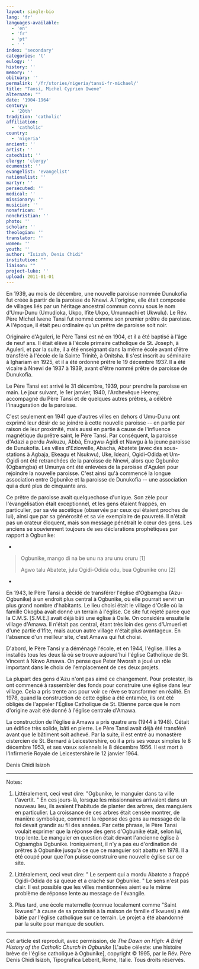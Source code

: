 ```yaml
---
layout: single-bio
lang: 'fr'
languages-available:
  - 'en'
  - 'fr'
  - 'pt'
  - ' '
index: 'secondary'
categories: 't'
eulogy: ''
history: ''
memory: ''
obituary: ''
permalink: '/fr/stories/nigeria/tansi-fr-michael/'
title: "Tansi, Michel Cyprien Iwene"
alternate: ""
date: '1904-1964'
century:
  - '20th'
tradition: 'catholic'
affiliation:
  - 'catholic'
country:
  - 'nigeria'
ancient: ''
artist: ''
catechist: ''
clergy: 'clergy'
ecumenist: ''
evangelist: 'evangelist'
nationalist: ''
martyr: ''
persecuted: ''
medical: ''
missionary: ''
musician: ''
nonafrican: ''
nonchristian: ''
photo: ''
scholar: ''
theologian: ''
translator: ''
women: ''
youth: ''
author: "Isizoh, Denis Chidi"
institution: ""
liaison: ""
project-luke: ''
upload: 2011-01-01
---
```




En 1939, au mois de décembre, une nouvelle paroisse nommée Dunukofia fut créée à partir de la paroisse de Nnewi. A l'origine, elle était composée de villages liés par un héritage ancestral commun connu sous le nom d'Umu-Dunu (Umudioka, Ukpo, Ifite Ukpo, Umunnachi et Ukwulu). Le Rév. Père Michel Iwene Tansi fut nommé comme son premier prêtre de paroisse. A l'époque, il était peu ordinaire qu'un prêtre de paroisse soit noir.

Originaire d'Aguleri, le Père Tansi est né en 1904, et il a été baptisé à l'âge de neuf ans. Il était élève à l'école primaire catholique de St. Joseph, à Aguleri, et par la suite, il a été enseignant dans la même école avant d'être transféré à l'école de la Sainte Trinité, à Onitsha. Il s'est inscrit au séminaire à Ighariam en 1925, et il a été ordonné prêtre le 19 décembre 1937. Il a été vicaire à Nnewi de 1937 à 1939, avant d'être nommé prêtre de paroisse de Dunukofia.

Le Père Tansi est arrivé le 31 décembre, 1939, pour prendre la paroisse en main. Le jour suivant, le 1er janvier, 1940, l'Archevêque Heerey, accompagné du Père Tansi et de quelques autres prêtres, a célébré l'inauguration de la paroisse.

C'est seulement en 1941 que d'autres villes en dehors d'Umu-Dunu ont exprimé leur désir de se joindre à cette nouvelle paroisse -- en partie par raison de leur proximité, mais aussi en partie à cause de l'influence magnétique du prêtre saint, le Père Tansi. Par conséquent, la paroisse d'Adazi a perdu Awkuzu, Abbà, Enugwu-Agidi et Nawgu à la jeune paroisse de Dunukofia. Les villes d'Eziowelle, Abacha, Abatete (avec des sous-stations à Agbaja, Ekeagu et Nsukwu), Uke, Ideani, Ogidi-Odida et Um-Ogidi ont été retranchées de la paroisse de Nnewi, alors que Ogbunike (Ogbamgba) et Umunya ont été enlevées de la paroisse d'Aguleri pour rejoindre la nouvelle paroisse. C'est ainsi qu'à commencé la longue association entre Ogbunike et la paroisse de Dunukofia -- une association qui a duré plus de cinquante ans.

Ce prêtre de paroisse avait quelquechose d'unique. Son zèle pour l'évangélisation était exceptionnel, et les gens étaient frappés, en particulier, par sa vie ascétique (observée par ceux qui étaient proches de lui), ainsi que par sa générosité et sa vie exemplaire de pauvreté. Il n'était pas un orateur éloquent, mais son message pénétrait le cœur des gens. Les anciens se souviennent toujours de ses déclarations prophétiques par rapport à Ogbunike:

*
> Ogbunike, mango di na be unu na aru unu oruru [1]
>
> Agwo talu Abatete, julu Ogidi-Odida odu, bua Ogbunike onu [2]
*

En 1943, le Père Tansi a décidé de transférer l'église d'Ogbamgba (Azu-Ogbunike) à un endroit plus central à Ogbunike, où elle pourrait servir un plus grand nombre d'habitants. Le lieu choisi était le village d'Osile où la famille Okogba avait donné un terrain à l'église. Ce site fut rejeté parce que la C.M.S. [S.M.E.] avait déjà bâti une église à Osile. On considéra ensuite le village d'Amawa. Il n'était pas central, étant très loin des gens d'Umueri et d'une partie d'Ifite, mais aucun autre village n'était plus avantageux. En l'absence d'un meilleur site, c'est Amawa qui fut choisi.

D'abord, le Père Tansi y a déménagé l'école, et en 1944, l'église. Il les a installés tous les deux là où se trouve aujourd'hui l'église Catholique de St. Vincent à Nkwo Amawa. On pense que Peter Nworah a joué un rôle important dans le choix de l'emplacement de ces deux projets.

La plupart des gens d'Azu n'ont pas aimé ce changement. Pour protester, ils ont commencé à rassembler des fonds pour construire une église dans leur village. Cela a pris trente ans pour voir ce rêve se transformer en réalité. En 1978, quand la construction de cette église a été entamée, ils ont été obligés de l'appeler l'Église Catholique de St. Etienne parce que le nom d'origine avait été donné à l'église centrale d'Amawa.

La construction de l'église à Amawa a pris quatre ans (1944 à 1948). Cétait un édifice très solide, bâti en pierre. Le Père Tansi avait déjà été transféré avant que le bâtiment soit achevé. Par la suite, il est entré au monastère cistercien de St. Bernard à Leicestershire, où il a pris ses vœux simples le 8 décembre 1953, et ses vœux solennels le 8 décembre 1956. Il est mort à l'Infirmerie Royale de Leicestershire le 12 janvier 1964.

Denis Chidi Isizoh

---

Notes:

1. Littéralement, ceci veut dire: "Ogbunike, le manguier dans ta ville t'avertit. " En ces jours-là, lorsque les missionnaires arrivaient dans un nouveau lieu, ils avaient l'habitude de planter des arbres, des manguiers en particulier. La croissance de ces arbres était censée montrer, de manière symbolique, comment la réponse des gens au message de la foi devait grandir au fil des années. Par cette phrase, le Père Tansi voulait exprimer que la réponse des gens d'Ogbunike était, selon lui, trop lente. Le manguier en question était devant l'ancienne église à Ogbamgba Ogbunike. Ironiquement, il n'y a pas eu d'ordination de prêtres à Ogbunike jusqu'à ce que ce manguier soit abattu en 1978. Il a été coupé pour que l'on puisse construire une nouvelle église sur ce site.

2. Littéralement, ceci veut dire: " Le serpent qui a mordu Abatote a frappé Ogidi-Odida de sa queue et a craché sur Ogbunike. " Le sens n'est pas clair. Il est possible que les villes mentionnées aient eu le même problème de réponse lente au message de l'évangile.

3. Plus tard, une école maternelle (connue localement comme "Saint Ikwuesi" à cause de sa proximité à la maison de famille d'Ikwuesi) a été bâtie par l'église catholique sur ce terrain. Le projet a été abandonné par la suite pour manque de soutien.

---

Cet article est reproduit, avec permission, de *The Dawn on High: A Brief History of the Catholic Church in Ogbunike* [L'aube céleste: une histoire brève de l'église catholique à Ogbunike], copyright © 1995, par le Rév. Père Denis Chidi Isizoh, Tipografica Leberit, Rome, Italie. Tous droits réservés.
